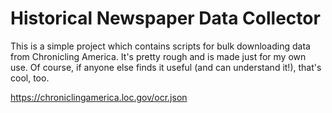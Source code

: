 # Historical Newspaper Data Collector
This is a simple project which contains scripts for bulk downloading data from Chronicling America. It's pretty rough and is made just for my own use. Of course, if anyone else finds it useful (and can understand it!), that's cool, too.

https://chroniclingamerica.loc.gov/ocr.json
